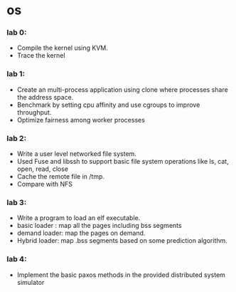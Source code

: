 os
==

### lab 0:
- Compile the kernel using KVM.
- Trace the kernel

### lab 1:
- Create an multi-process application using clone where processes share the address space.
- Benchmark by setting cpu affinity and use cgroups to improve throughput.
- Optimize fairness among worker processes

### lab 2:
- Write a user level networked file system.
- Used Fuse and libssh to support basic file system operations like ls, cat, open, read, close
- Cache the remote file in /tmp.
- Compare with NFS

### lab 3:
- Write a program to load an elf executable.
- basic loader : map all the pages including bss segments
- demand loader: map the pages on demand.
- Hybrid loader: map .bss segments based on some prediction algorithm.

### lab 4:
- Implement the basic paxos methods in the provided distributed system simulator


